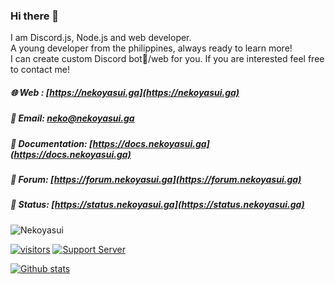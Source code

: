 ### Hi there 👋
I am Discord.js, Node.js and web developer. <br>
A young developer from the philippines, always ready to learn more! <br>
I can create custom Discord bot🤖/web for you. If you are interested feel free to contact me!

##### 🌐 Web : [https://nekoyasui.ga](https://nekoyasui.ga)
##### 📩 Email: [neko@nekoyasui.ga](mailto:neko@nekoyasui.ga)
##### 📄 Documentation: [https://docs.nekoyasui.ga](https://docs.nekoyasui.ga)
##### 💬 Forum: [https://forum.nekoyasui.ga](https://forum.nekoyasui.ga)
##### 🧰 Status: [https://status.nekoyasui.ga](https://status.nekoyasui.ga)


<img src="https://discord.c99.nl/widget/theme-1/788971178555211787.png" align="center" alt="Nekoyasui" href="https://skillzl.cash/">


<!--
Here are some ideas to get you started:

- 🔭 I’m currently working on ...
- 🌱 I’m currently learning ...
- 👯 I’m looking to collaborate on ...
- 🤔 I’m looking for help with ...
- 💬 Ask me about ...
- 📫 How to reach me: ...
- 😄 Pronouns: ...
- ⚡ Fun fact: ...
-->

[![visitors](https://visitor-badge.laobi.icu/badge?page_id=NekoYasui)](https://github.com/NekoYasui)
[![Support Server](https://img.shields.io/discord/790477008055435304.svg?label=&logo=discord&logoColor=ffffff&color=7389D8&labelColor=6A7EC2)](https://discord.gg/DEf6JZyu)


[![Github stats](https://github-readme-stats.vercel.app/api?username=NekoYasui&theme=dracula&show_icons=true)](https://nekoyasui.ga)
